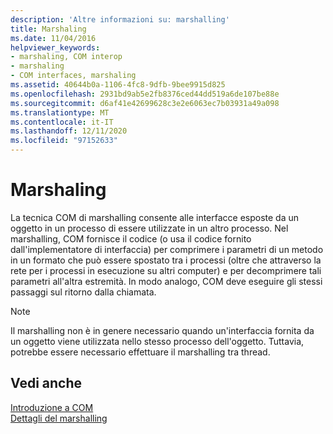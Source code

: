 ```yaml
---
description: 'Altre informazioni su: marshalling'
title: Marshaling
ms.date: 11/04/2016
helpviewer_keywords:
- marshaling, COM interop
- marshaling
- COM interfaces, marshaling
ms.assetid: 40644b0a-1106-4fc8-9dfb-9bee9915d825
ms.openlocfilehash: 2931bd9ab5e2fb8376ced44dd519a6de107be88e
ms.sourcegitcommit: d6af41e42699628c3e2e6063ec7b03931a49a098
ms.translationtype: MT
ms.contentlocale: it-IT
ms.lasthandoff: 12/11/2020
ms.locfileid: "97152633"
---
```

# <a name="marshaling"></a>Marshaling

La tecnica COM di marshalling consente alle interfacce esposte da un oggetto in un processo di essere utilizzate in un altro processo. Nel marshalling, COM fornisce il codice (o usa il codice fornito dall'implementatore di interfaccia) per comprimere i parametri di un metodo in un formato che può essere spostato tra i processi (oltre che attraverso la rete per i processi in esecuzione su altri computer) e per decomprimere tali parametri all'altra estremità. In modo analogo, COM deve eseguire gli stessi passaggi sul ritorno dalla chiamata.

> [!NOTE]
> Il marshalling non è in genere necessario quando un'interfaccia fornita da un oggetto viene utilizzata nello stesso processo dell'oggetto. Tuttavia, potrebbe essere necessario effettuare il marshalling tra thread.

## <a name="see-also"></a>Vedi anche

[Introduzione a COM](../atl/introduction-to-com.md)<br/>
[Dettagli del marshalling](/windows/win32/com/marshaling-details)
